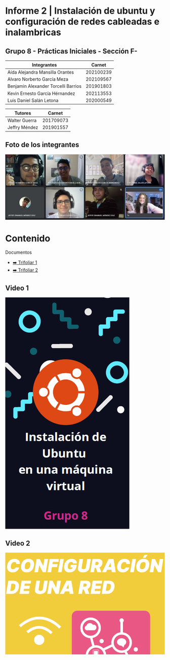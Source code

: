 # Informe 2 | Instalación de ubuntu y configuración de redes cableadas e inalambricas
## Grupo 8 - Prácticas Iniciales - Sección F-


Integrantes                     | Carnet
--------------------------------|------------
Aída Alejandra Mansilla Orantes | 202100239 
Alvaro Norberto García Meza     | 202109567
Benjamin Alexander Torcelli Barrios| 201901803
Kevin Ernesto García Hérnandez| 202113553
Luis Daniel Salán Letona | 202000549
                                                      
                    
Tutores | Carnet 
---------|--------------
Walter Guerra | 201709073
Jeffry Méndez | 201901557

## Foto de los integrantes 
![](IMAGEN_GRUPO.jpeg)

# Contenido

Documentos
    <ul>
       <li><a href="https://github.com/AlvaroG13191704/P.I_Informe_2/blob/main/TRIFOLIAR%20VIDEO%201.pdf" target="_blank">:arrow_right: Trifoliar 1</a></li>
       <li><a href="https://github.com/AlvaroG13191704/P.I_Informe_2/blob/main/TRIFOLIAR%20VIDEO%202.pdf">:arrow_right: Trifoliar 2</a></li>
    </ul>
    
## Video 1
[![Watch the video](/imagenes/fondo1.PNG)](https://www.facebook.com/alvaronorberto.garcia/videos/616915849778642)

## Video 2
[![Watch the video](/imagenes/fondo2.PNG)](https://youtu.be/1t-TdIrDiKs)
